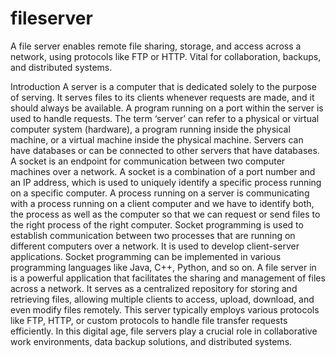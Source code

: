 # fileserver
A file server enables remote file sharing, storage, and access across a network, using protocols like FTP or HTTP. Vital for collaboration, backups, and distributed systems.


Introduction 
A server is a computer that is dedicated solely to the purpose of serving. It serves files to its clients whenever requests are made, and it should always be available. A program running on a port within the server is used to handle requests. The term ‘server’ can refer to a physical or virtual computer system (hardware), a program running inside the physical machine, or a virtual machine inside the physical machine. Servers can have databases or can be connected to other servers that have databases. A socket is an endpoint for communication between two computer machines over a network. A socket is a combination of a port number and an IP address, which is used to uniquely identify a specific process running on a specific computer. A process running on a server is communicating with a process running on a client computer and we have to identify both, the process as well as the computer so that we can request or send files to the right process of the right computer. Socket programming is used to establish communication between two processes that are running on different computers over a network. It is used to develop client-server applications. Socket programming can be implemented in various programming languages like Java, C++, Python, and so on. 
A file server in is a powerful application that facilitates the sharing and management of files across a network. It serves as a centralized repository for storing and retrieving files, allowing multiple clients to access, upload, download, and even modify files remotely. This server typically employs various protocols like FTP, HTTP, or custom protocols to handle file transfer requests efficiently. In this digital age, file servers play a crucial role in collaborative work environments, data backup solutions, and distributed systems.
